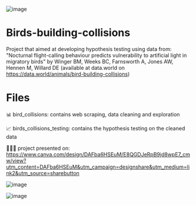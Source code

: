 ![image](https://user-images.githubusercontent.com/117198977/228268661-886c4188-bce1-4679-8840-a1bbb45ae2aa.png)

# Birds-building-collisions
Project that aimed at developing hypothesis testing using data from: "Nocturnal flight-calling behaviour predicts vulnerability to artificial light in migratory birds" by Winger BM, Weeks BC, Farnsworth A, Jones AW, Hennen M, Willard DE (available at data.world on https://data.world/animals/bird-building-collisions)

# Files
📊 bird_collisions: contains web scraping, data cleaning and exploration

📈 birds_collisions_testing: contains the hypothesis testing on the cleaned data

👩🏻‍💻 project presented on: https://www.canva.com/design/DAFba6HSEuM/E8QGDJeRpB9jd8wpE7_cmw/view?utm_content=DAFba6HSEuM&utm_campaign=designshare&utm_medium=link2&utm_source=sharebutton

![image](https://user-images.githubusercontent.com/117198977/228269018-d7f1b438-7062-44d9-961b-2777ea5bed69.png)

![image](https://user-images.githubusercontent.com/117198977/228268875-2f015b63-c87a-4ea9-91e3-5fbfa228d04a.png)

